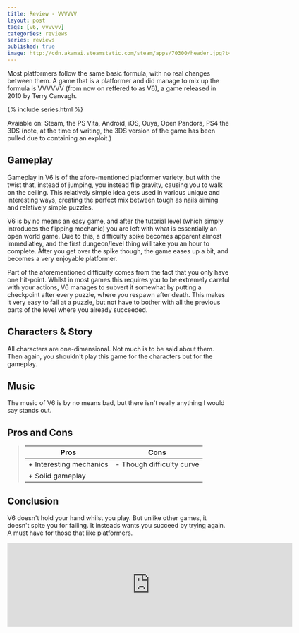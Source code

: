 ```yaml
---
title: Review - VVVVVV
layout: post
tags: [v6, vvvvvv]
categories: reviews
series: reviews
published: true
image: http://cdn.akamai.steamstatic.com/steam/apps/70300/header.jpg?t=1447353491
---
```


Most platformers follow the same basic formula, with no real changes between them. A game that is a platformer and did manage to mix up the formula is VVVVVV (from now on reffered to as V6), a game released in 2010 by Terry Canvagh.

{% include series.html %}

Avaiable on:
Steam, the PS Vita, Android, iOS, Ouya, Open Pandora, PS4 the 3DS (note, at the time of writing, the 3DS version of the game has been pulled due to containing an exploit.)

## Gameplay
Gameplay in V6 is of the afore-mentioned platformer variety, but with the twist that, instead of jumping, you instead flip gravity, causing you to walk on the ceiling. This relatively simple idea gets used in various unique and interesting ways, creating the perfect mix between tough as nails aiming and relatively simple puzzles.

V6 is by no means an easy game, and after the tutorial level (which simply introduces the flipping mechanic) you are left with what is essentially an open world game. Due to this, a difficulty spike becomes apparent almost immediatley, and the first dungeon/level thing will take you an hour to complete. After you get over the spike though, the game eases up a bit, and becomes a very enjoyable platformer.

Part of the aforementioned difficulty comes from the fact that you only have one hit-point. Whilst in most games this requires you to be extremely careful with your actions, V6 manages to subvert it somewhat by putting a checkpoint after every puzzle, where you respawn after death. This makes it very easy to fail at a puzzle, but not have to bother with all the previous parts of the level where you already succeeded.

## Characters & Story
All characters are one-dimensional. Not much is to be said about them. Then again, you shouldn't play this game for the characters but for the gameplay.

## Music
The music of V6 is by no means bad, but there isn't really anything I would say stands out.

## Pros and Cons
> | Pros                     |  Cons                     |
> | ------------------------ | ------------------------- |
> | + Interesting mechanics  | - Though difficulty curve |
> | + Solid gameplay         |                           |

## Conclusion
V6 doesn't hold your hand whilst you play. But unlike other games, it doesn't spite you for failing. It insteads wants you succeed by trying again. A must have for those that like platformers.

<iframe src="http://store.steampowered.com/widget/70300/" frameborder="0" width="646" height="190"></iframe>
